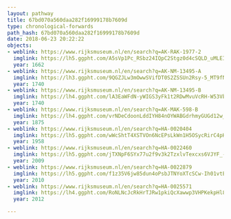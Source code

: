 ```yaml
---
layout: pathway
title: 67bd070a560daa282f16999178b7609d
type: chronological-forwards
path_hash: 67bd070a560daa282f16999178b7609d
date: 2018-06-23 20:22:22
objects:
- weblink: https://www.rijksmuseum.nl/en/search?q=AK-RAK-1977-2
  imglink: https://lh5.ggpht.com/A5sVp1Pc_RSbz24IQpC2Stgz0d4cSQLD_uMLEIDwiV-fITyPAkxXhe7o6dj2dFTrRKUkc2UPrkv7mrYpUDxSflyxmQ=s200
  year: 1662
- weblink: https://www.rijksmuseum.nl/en/search?q=AK-NM-13495-A
  imglink: https://lh3.ggpht.com/9QGZJLw3mOwwSVifDT0S2ZSSUn2Rsy-5_MT9fNjg_YnRCYdo3ObzrbCTig7pn97YrOyraGNziv9gSI2tPuLdB0FCjQ=s200
  year: 1740
- weblink: https://www.rijksmuseum.nl/en/search?q=AK-NM-13495-B
  imglink: https://lh4.ggpht.com/lA3EaWFdN-yWIGS3yFk1t2RDwMvuVcRH-W53Vbla4F2SR37LKwNigp0zVzmc9Qf1O-dnRyTp-jFVYn-ne6NV8tUMYPw=s200
  year: 1740
- weblink: https://www.rijksmuseum.nl/en/search?q=AK-MAK-598-B
  imglink: https://lh4.ggpht.com/vrNDeCdoonLddIYH84nOYWABGdrhmyGUGd12w_AgoUtPHZFQSBcEiAc-zo6lqq03TWAd02LECT_Mb7Zgs2PvLNd7ONu3=s200
  year: 1875
- weblink: https://www.rijksmuseum.nl/en/search?q=HA-0020404
  imglink: https://lh5.ggpht.com/wWcShtT4XSTVOn6NcEPsLkWn1H5OSycRirC4pHtr3eKXuHscWgDmiLphlAYH_ldvpNbZmYqsTymWK6QM0Qfx2nsKWQ=s200
  year: 1958
- weblink: https://www.rijksmuseum.nl/en/search?q=HA-0022460
  imglink: https://lh5.ggpht.com/jTXNpF6SYx77u2f9v3k2TzxlvTexcxs6VJYF_-y1B0mTbIMyUblx0eSMkGuzzlK52DSBTsxDN6PXTiyNpLNfPhUuMuZn=s200
  year: 2009
- weblink: https://www.rijksmuseum.nl/en/search?q=HA-0022879
  imglink: https://lh5.ggpht.com/f1z35V6jw85dun4oPsbJTNYoXTcSCw-Ih01vtExxAzDx3IDofPMw-6UKOzJgcin36hHYxgB4vqyj5yg3q4teCwI9sV4=s200
  year: 2010
- weblink: https://www.rijksmuseum.nl/en/search?q=HA-0025571
  imglink: https://lh4.ggpht.com/RoNLNcJcRkHrTJRw1pkiQcXawwp3VHPKekpHl8SQBEJJbWIo8_TtjnrkcvFWVcPoGNQ3s5rr0JVOh8HIjZuf7TVyIuk=s200
  year: 2012

---
```

